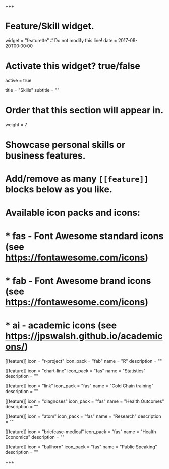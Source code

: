 +++
# Feature/Skill widget.
widget = "featurette"  # Do not modify this line!
date = 2017-09-20T00:00:00

# Activate this widget? true/false
active = true

title = "Skills"
subtitle = ""

# Order that this section will appear in.
weight = 7

# Showcase personal skills or business features.
# 
# Add/remove as many `[[feature]]` blocks below as you like.
# 
# Available icon packs and icons:
# * fas - Font Awesome standard icons (see https://fontawesome.com/icons)
# * fab - Font Awesome brand icons (see https://fontawesome.com/icons)
# * ai - academic icons (see https://jpswalsh.github.io/academicons/)

[[feature]]
  icon = "r-project"
  icon_pack = "fab"
  name = "R"
  description = ""
  
[[feature]]
  icon = "chart-line"
  icon_pack = "fas"
  name = "Statistics"
  description = ""  

[[feature]]
  icon = "link"
  icon_pack = "fas"
  name = "Cold Chain training"
  description = ""
  
[[feature]]
  icon = "diagnoses"
  icon_pack = "fas"
  name = "Health Outcomes"
  description = ""
  
[[feature]]
  icon = "atom"
  icon_pack = "fas"
  name = "Research"
  description = ""

[[feature]]
  icon = "briefcase-medical"
  icon_pack = "fas"
  name = "Health Economics"
  description = ""
  
[[feature]]
  icon = "bullhorn"
  icon_pack = "fas"
  name = "Public Speaking"
  description = ""

+++
